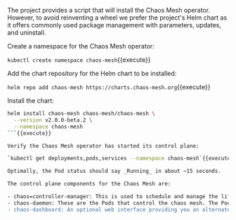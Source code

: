 The project provides a script that will install the Chaos Mesh operator. However, to avoid reinventing a wheel we prefer the project's Helm chart as it offers commonly used package management with parameters, updates, and uninstall.

Create a namespace for the Chaos Mesh operator:

`kubectl create namespace chaos-mesh`{{execute}}

Add the chart repository for the Helm chart to be installed:

`helm repo add chaos-mesh https://charts.chaos-mesh.org`{{execute}}

Install the chart:

```bash
helm install chaos-mesh chaos-mesh/chaos-mesh \
  --version v2.0.0-beta.2 \
  --namespace chaos-mesh
```{{execute}}

Verify the Chaos Mesh operator has started its control plane:

`kubectl get deployments,pods,services --namespace chaos-mesh`{{execute}}

Optimally, the Pod status should say _Running_ in about ~15 seconds.

The control plane components for the Chaos Mesh are:

- chaos=controller-manager: This is used to schedule and manage the lifecycle of chaos experiments. (This is a misnomer. This should be just named _controller_, not _controller-manager_, as its the controller based on the Operator Pattern. The controller-manager is the Kubernetes control plane component that manages all the controllers like this one).
- chaos-daemon: These are the Pods that control the chaos mesh. The Pods run on every cluster Node and are wrapped in a DaemonSet. These DaemonSets have privileged system permissions to access each Node's network, cgroups, chroot, and other resources that are accessed based on your experiments.
- chaos-dashboard: An optional web interface providing you an alternate means to administer the engine and experiments. Its use is for convenience and any production use of the engine should be through the YAML resources for the Chaos Mesh CRDs.
